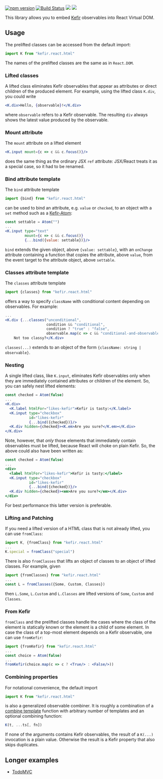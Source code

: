 [![npm version](https://badge.fury.io/js/kefir.react.html.svg)](http://badge.fury.io/js/kefir.react.html) [![Build Status](https://travis-ci.org/calmm-js/kefir.react.html.svg?branch=master)](https://travis-ci.org/calmm-js/kefir.react.html) [![](https://david-dm.org/calmm-js/kefir.react.html.svg)](https://david-dm.org/calmm-js/kefir.react.html) [![](https://david-dm.org/calmm-js/kefir.react.html/dev-status.svg)](https://david-dm.org/calmm-js/kefir.react.html#info=devDependencies)

This library allows you to embed [Kefir](http://rpominov.github.io/kefir/)
observables into React Virtual DOM.

## Usage

The prelifted classes can be accessed from the default import:

```jsx
import K from "kefir.react.html"
```

The names of the prelifted classes are the same as in `React.DOM`.

### Lifted classes

A lifted class eliminates Kefir observables that appear as attributes or direct
children of the produced element.  For example, using the lifted class `K.div`,
you could write

```jsx
<K.div>Hello, {observable}!</K.div>
```

where `observable` refers to a Kefir observable.  The resulting `div` always
shows the latest value produced by the observable.

### Mount attribute

The `mount` attribute on a lifted element

```jsx
<K.input mount={c => c && c.focus()}/>
```

does the same thing as the ordinary JSX `ref` attribute: JSX/React treats it as
a special case, so it had to be renamed.

### Bind attribute template

The `bind` attribute template

```jsx
import {bind} from "kefir.react.html"
```

can be used to bind an attribute, e.g. `value` or `checked`, to an object with a
`set` method such as a [Kefir-Atom](https://github.com/calmm-js/kefir.atom):

```jsx
const settable = Atom("")
...
<K.input type="text"
         mount={c => c && c.focus()}
         {...bind({value: settable})}/>
```

`bind` extends the given object, above `{value: settable}`, with an `onChange`
attribute containing a function that copies the attribute, above `value`, from
the event target to the attribute object, above `settable`.

### Classes attribute template

The `classes` attribute template

```jsx
import {classes} from "kefir.react.html"
```

offers a way to specify `className` with conditional content depending on
observables.  For example:

```jsx
...
<K.div {...classes("unconditional",
                   condition && "conditional",
                   condition ? "true" : "false",
                   observable.map(c => c && "conditional-and-observable"))}>
    Not too classy?</K.div>
```

`classes(...)` extends to an object of the form `{className: string |
observable}`.

### Nesting

A single lifted class, like `K.input`, eliminates Kefir observables only when
they are immediately contained attributes or children of the element.  So, you
can safely nest lifted elements:

```jsx
const checked = Atom(false)
...
<K.div>
  <K.label htmlFor="likes-kefir">Kefir is tasty:</K.label>
  <K.input type="checkbox"
           id="likes-kefir"
           {...bind({checked})}/>
  <K.div hidden={checked}><K.em>Are you sure?</K.em></K.div>
</K.div>
```

Note, however, that *only* those elements that immediately contain observables
must be lifted, because React will choke on plain Kefir.  So, the above could
also have been written as:

```jsx
const checked = Atom(false)
...
<div>
  <label htmlFor="likes-kefir">Kefir is tasty:</label>
  <K.input type="checkbox"
           id="likes-kefir"
           {...bind({checked})}/>
  <K.div hidden={checked}><em>Are you sure?</em></K.div>
</div>
```

For best performance this latter version is preferable.

### Lifting and Patching

If you need a lifted version of a HTML class that is not already lifted, you can
use `fromClass`:

```jsx
import K, {fromClass} from "kefir.react.html"
...
K.special = fromClass("special")
```

There is also `fromClasses` that lifts an object of classes to an object of
lifted classes.  For example, given

```jsx
import {fromClasses} from "kefir.react.html"
...
const L = fromClasses({Some, Custom, Classes})
```

then `L.Some`, `L.Custom` and `L.Classes` are lifted versions of `Some`,
`Custom` and `Classes`.

### From Kefir

`fromClass` and the prelifted classes handle the cases where the class of the
element is statically known or the element is a child of some element.  In case
the class of a top-most element depends on a Kefir observable, one can use
`fromKefir`:

```jsx
import {fromKefir} from "kefir.react.html"
...
const choice = Atom(false)
...
fromKefir(choice.map(c => c ? <True/> : <False/>))
```

### Combining properties

For notational convenience, the default import

```jsx
import K from "kefir.react.html"
```

is also a generalized observable combiner.  It is roughly a combination of a
[combine template](https://github.com/baconjs/bacon.js#bacon-combinetemplate)
function with arbitrary number of templates and an optional combining function:

```js
K(t, ...ts[, fn])
```

If none of the arguments contains Kefir observables, the result of a `K(...)`
invocation is a plain value.  Otherwise the result is a Kefir property that also
skips duplicates.

## Longer examples

* [TodoMVC](https://github.com/calmm-js/kefir.react.atom-todomvc)

